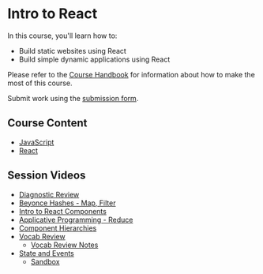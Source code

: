 # Intro to React

In this course, you'll learn how to:

* Build static websites using React
* Build simple dynamic applications using React

Please refer to the [Course Handbook](/handbook) for information about how to make the most of this course.

Submit work using the [submission form](https://forms.gle/mCfsMF8NPMsnEDow5).

## Course Content

* [JavaScript](/js)
* [React](/react)

## Session Videos

* [Diagnostic Review](https://youtu.be/LCbKqt5ESA8)
* [Beyonce Hashes - Map, Filter](https://youtu.be/sc_VUq_4Qlc)
* [Intro to React Components](https://youtu.be/VeZUH-s7iEs)
* [Applicative Programming - Reduce](https://youtu.be/g3GGEPGmJHs)
* [Component Hierarchies](https://youtu.be/HUX0jjvGzqQ)
* [Vocab Review](https://youtu.be/asAUafWdpKo)
  * [Vocab Review Notes](https://gist.github.com/kylecoberly/1ff74e0d36dc1f7119081b7182576b4a)
* [State and Events](https://youtu.be/8dJFtO5yluo)
  * [Sandbox](https://codesandbox.io/s/bold-cohen-qtevgt?file=/src/App.js)
